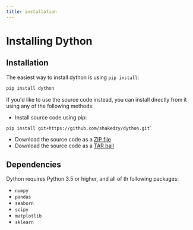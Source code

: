 ```yaml
---
title: installation
---
```


# Installing Dython

## Installation

The easiest way to install dython is using `pip install`:

```bash
pip install dython
```

If you'd like to use the source code instead, you can install directly from it using any 
of the following methods:

* Install source code using pip: 
```bash
pip install git+https://github.com/shakedzy/dython.git`
```
* Download the source code as a [ZIP file](https://github.com/shakedzy/dython/zipball/master)
* Download the source code as a [TAR ball](https://github.com/shakedzy/dython/tarball/master)

## Dependencies 

Dython requires Python 3.5 or higher, and all of th following packages:

* `numpy`
* `pandas`
* `seaborn`
* `scipy`
* `matplotlib`
* `sklearn`